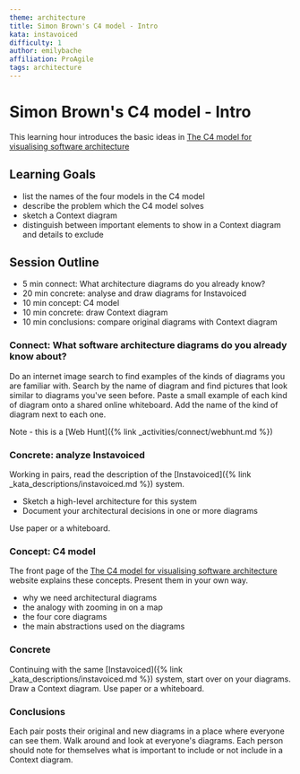 ```yaml
---
theme: architecture
title: Simon Brown's C4 model - Intro
kata: instavoiced
difficulty: 1
author: emilybache
affiliation: ProAgile
tags: architecture
---
```


# Simon Brown's C4 model - Intro

This learning hour introduces the basic ideas in [The C4 model for visualising software architecture](https://c4model.com/)

## Learning Goals
- list the names of the four models in the C4 model
- describe the problem which the C4 model solves 
- sketch a Context diagram
- distinguish between important elements to show in a Context diagram and details to exclude

## Session Outline

* 5 min connect: What architecture diagrams do you already know?
* 20 min concrete: analyse and draw diagrams for Instavoiced
* 10 min concept: C4 model  
* 10 min concrete: draw Context diagram
* 10 min conclusions: compare original diagrams with Context diagram

### Connect: What software architecture diagrams do you already know about?
Do an internet image search to find examples of the kinds of diagrams you are familiar with. Search by the name of diagram and find pictures that look similar to diagrams you've seen before.
Paste a small example of each kind of diagram onto a shared online whiteboard. Add the name of the kind of diagram next to each one.

Note - this is a [Web Hunt]({% link _activities/connect/webhunt.md %})

### Concrete: analyze Instavoiced

Working in pairs, read the description of the [Instavoiced]({% link _kata_descriptions/instavoiced.md %}) system. 

- Sketch a high-level architecture for this system
- Document your architectural decisions in one or more diagrams

Use paper or a whiteboard.

### Concept: C4 model
The front page of the [The C4 model for visualising software architecture](https://c4model.com/) website explains these concepts. Present them in your own way.

- why we need architectural diagrams
- the analogy with zooming in on a map
- the four core diagrams
- the main abstractions used on the diagrams

### Concrete
Continuing with the same [Instavoiced]({% link _kata_descriptions/instavoiced.md %}) system, start over on your diagrams. Draw a Context diagram. Use paper or a whiteboard.

### Conclusions
Each pair posts their original and new diagrams in a place where everyone can see them. Walk around and look at everyone's diagrams. Each person should note for themselves what is important to include or not include in a Context diagram.

